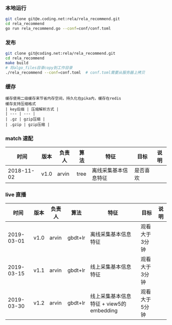 ### 本地运行
```bash
git clone git@e.coding.net:rela/rela_recommend.git
cd rela_recommend
go run rela_recommend.go --conf=conf/conf.toml
```

### 发布
```bash
git clone git@coding.net:rela/rela_recommend.git
cd rela_recommend
make build
# 将algo_files目录copy到工作目录
./rela_recommend --conf=conf.toml  # conf.toml需要从服务器上拷贝
```

### 缓存
```
缓存使用二级缓存来节省内存空间，持久化在pika内，缓存在redis
缓存支持压缩格式
| key后缀 | 压缩解析方式 |
| --- | --- |
| .gz | gzip压缩 |
| .gzip | gzip压缩 |

```

### match 速配

| 时间 | 版本 | 负责人 | 算法 | 特征 | 目标 | 说明 |
| --- | --- | --- | --- | --- | --- | --- |
| 2018-11-02 | v1.0 | arvin | tree | 离线采集基本信息特征 | 是否喜欢 |  |

### live 直播

| 时间 | 版本 | 负责人 | 算法 | 特征 | 目标 | 说明 |
| --- | --- | --- | --- | --- | --- | --- |
| 2019-03-01 | v1.0 | arvin | gbdt+lr | 离线采集基本信息特征 | 观看大于3分钟 |  |
| 2019-03-15 | v1.1 | arvin | gbdt+lr | 线上采集基本信息特征 | 观看大于3分钟 |  |
| 2019-03-30 | v1.2 | arvin | gbdt+lr | 线上采集基本信息特征 + view5的embedding | 观看大于5分钟 |  |


### 

